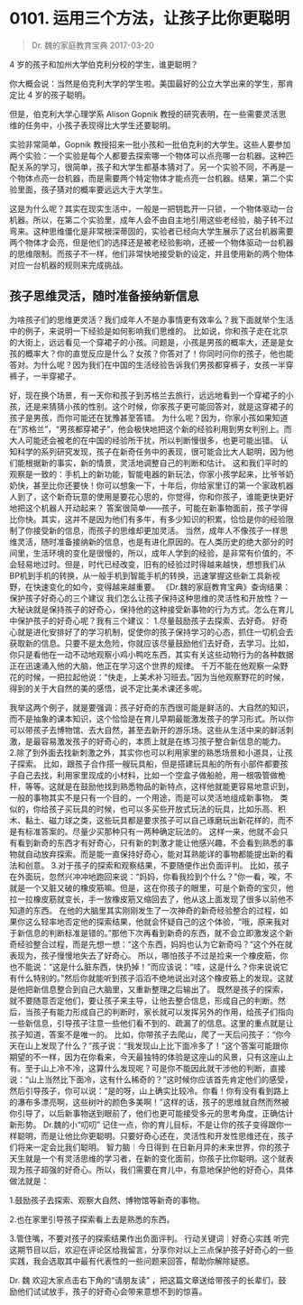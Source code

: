 # 0101. 运用三个方法，让孩子比你更聪明
> Dr. 魏的家庭教育宝典
2017-03-20

4 岁的孩子和加州大学伯克利分校的学生，谁更聪明？

你大概会说：当然是伯克利大学的学生啦。美国最好的公立大学出来的学生，那肯定比 4 岁的孩子聪明。

但是，伯克利大学心理学系 Alison Gopnik 教授的研究表明，在一些需要灵活思维的任务中，小孩子表现得比大学生还要聪明。

实验非常简单，Gopnik 教授招来一批小孩和一批伯克利的大学生。这些人要参加两个实验：一个实验是每个人都要去探索哪一个物体可以点亮哪一台机器。这种匹配关系的学习，很简单，孩子和大学生都基本猜对了。另一个实验不同，不再是一个物体点亮一台机器，而是需要两个特定物体才能点亮一台机器。结果，第二个实验里面，孩子猜对的概率要远远大于大学生。

这是为什么呢？其实在现实生活中，一般是一把钥匙开一只锁，一个物体驱动一台机器。所以，在第二个实验里，成年人会不由自主地引用这些老经验，脑子转不过弯来。这种思维僵化是非常根深蒂固的，实验者已经向大学生展示了这台机器需要两个物体才会亮，但是他们的选择还是被老经验影响，还被一个物体驱动一台机器的思维限制。而孩子不一样，他们非常快地接受新的设定，并且使用新的两个物体对应一台机器的规则来完成挑战。

## 孩子思维灵活，随时准备接纳新信息
为啥孩子们的思维更灵活？我们成年人不是办事情更有效率么？我下面就举个生活中的例子，来说明一下经验是如何影响我们思维的。
比如说，你和孩子走在北京的大街上，远远看见一个穿裙子的小孩。问题是，小孩是男孩的概率大，还是是女孩的概率大？你的直觉反应是什么？女孩？你答对了！你同时问你的孩子，他也能答对。为什么呢？因为我们在中国的生活经验告诉我们男孩都穿裤子，女孩一半穿裤子，一半穿裙子。

好，现在换个场景，有一天你和孩子到苏格兰去旅行，远远地看到一个穿裙子的小孩，还是来猜猜小孩的性别。这个时候，你家孩子更可能回答对，就是这穿裙子的孩子是男孩，而你可能还在犹豫甚至答错。
为什么呢？因为，你家小孩如果知道在“苏格兰”，“男孩都穿裙子”，他会极快地把这个新的经验利用到男女判别上。而大人可能还会被老的在中国的经验所干扰，所以判断慢很多，也更可能出错。
认知科学的系列研究发现，孩子在新奇任务中的表现，很可能会比大人聪明，因为他们能根据新的事实，新的情景，灵活地调整自己的判断和估计。
这和我们平时的观察是一致的：手机上的新功能，智能电器的新玩法，你家小孩学起来，比爷爷奶奶快，甚至比你还要快！你可以想象一下，十年后，你给家里订的第一个家政机器人到了，这个新奇玩意的使用是要花心思的，你觉得，你和你孩子，谁能更快更好地把这个机器人开动起来？
答案很简单——孩子，可能在新事物面前，孩子学得比你快。其实，这并不是因为他们有多牛，有多少知识的积累，恰恰是你的经验限制了你接受新的信息，而孩子的思维却更加灵活。
当然，成年人不像孩子一样思维灵活，随时准备接纳新的信息，也是有进化原因的。在人类历史的绝大部分的时间里，生活环境的变化是很慢的，所以，成年人学到的经验，是非常有价值的，不会轻易地过时。但是，时代已经改变，旧有的经验过时得越来越快，想想我们从BP机到手机的转换，从一般手机到智能手机的转换，迅速掌握这些新工具新视野，在快速变化的如今，变得越来越重要。
《Dr.魏的家庭教育宝典》查询结果：
保护孩子好奇心的三个建议
我们怎么让孩子保持这种思维的灵活性和开放性？一大秘诀就是保持孩子的好奇心，保持他的这种接受新事物的行为方式。怎么在育儿中保护孩子的好奇心呢？我有三个建议：
1.尽量鼓励孩子去探索、去好奇。
好奇心就是进化安排好了的学习机制，促使你的孩子保持学习的心态，抓住一切机会去获取新的信息。只要不是太危险，你就应该尽量鼓励他们去好奇，去学习。比如，你只是看他在一动不动地观察小鸡小鸭吃东西，其实有关这些动物行为的各种数据正在迅速涌入他的大脑，他正在学习这个世界的规律。
千万不能在他观察一朵野花的时候，一把拉起他说：“快走，上美术补习班去。”因为当他观察野花的时候，得到的关于大自然的美的感悟，说不定比美术课还多呢。

我举这两个例子，就是要强调：孩子好奇的东西很可能是鲜活的、大自然的知识，而不是抽象的课本知识，这个恰恰是在育儿早期最能激发孩子的学习形式。所以你可以带孩子去博物馆、去大自然，甚至去新开的游乐场。这些从生活中来的鲜活刺激，是最容易激发孩子的好奇心的，本质上就是在练习孩子整合新信息的能力。
2.除了到外面去找新刺激之外，其实你也可以利用家里的熟悉场景和小道具，让孩子探索。
比如，跟孩子合作搭一艘玩具船，但是搭建玩具船的所有小部件都要孩子自己去找，利用家里现成的小材料，比如一个空盒子做船舱，用一根吸管做桅杆，等等。这就是在鼓励他找到熟悉物品的新特点，这样他就能更容易地意识到，一般的事物其实不是只有一个目的，一个用途，而是可以灵活地组成新事物。
类似的，你给孩子买玩具的时候，也可以多买些开放式玩法的玩具，比如乐高、积木、黏土、磁力球之类，这些玩具都是要求孩子可以自己琢磨玩出新花样的，而不是有标准答案的。尽量少买那种只有一两种确定玩法的。
这样一来，他就不会只有看到新奇的东西才有好奇心，只有新的刺激才能让他感兴趣，不会看到熟悉的事物就自动放弃探索。而是能一直保持好奇心，能对耳熟能详的事物都能提出新的看法和创意。
3.对于孩子的探索和观察结果，不要随便作出负面评判。
比如，孩子在外面玩，忽然兴冲冲地跑回来说：“妈妈，你看我捡到个什么？”你一看，唉，不就是一个又脏又破的橡皮筋嘛。但是，这在你孩子的眼里，可是个新奇的宝贝，他拉一拉橡皮筋就变长，手一放橡皮筋又缩回去了，他从这上面发现了很多以前他不知道的东西。
在他的大脑里其实刚刚发生了一次神奇的新奇经验整合的过程，如果你这么轻率地否定他的探索结果，他就会怀疑自己的这个体验，“哦，原来我对于新信息的判断标准是错的。”那他下次再看到新奇的东西，就不会立即激发这个新奇经验整合过程，而是先想一想：“这个东西，妈妈也认为它新奇吗？”这个外在就表现为，孩子慢慢地失去了好奇心。
所以，哪怕孩子不过是捡来一个橡皮筋，你也不能说：“这是什么脏东西，快扔掉！”而应该说：“哇，这是什么？你来说说它有什么特别的。”然后你就能听到孩子滔滔不绝地说出对这个橡皮筋上的发现。这就是他把新信息整合到自己大脑里，又重新整理之后输出了。
既然是孩子的探索，就不要随意否定他们，要让孩子来主导，让他去整合信息，形成自己的判断。然后，当孩子有能力形成自己的判断时，家长就可以发挥另外的作用，给孩子们指向一些新信息，引导孩子注意一些他们看不到的、疏漏了的信息。这里的重点就是让孩子知道，答案不是唯一的。
比如，你带孩子去爬山，爬了一天后问孩子：“你今天在山上发现了什么？”孩子说：“我发现山上比下面冷多了！”这个答案可能跟你期望的不一样，因为在你看来，今天最独特的体验是这座山的风景，只有这座山上有。至于山上冷不冷，这算什么发现呢？可是你不能因此就干涉他的判断，直接说：“山上当然比下面冷，这有什么稀奇的？”这时候你应该首先肯定他们的感受，然后引导孩子，你可以说：“是的呀，山上确实比较冷。你看！你有没有看到路上的瀑布多漂亮啊，这些树叶的颜色多美啊！”这样的话，孩子的思维就自然而然被你引导了，以后新事物送到眼前了，他们也更可能接受多元的思考角度，正确估计新形势。
Dr.魏的小“叨叨”
记住一点，你的育儿目标，不是让你的孩子变得跟你一样聪明，而是让他比你更聪明。只要好奇心还在，灵活性和开发性思维还在，孩子们将来一定会比我们聪明。
智力脑｜今日得到
在日新月异的未来世界，你的孩子天生就是一个有灵活思维的学习者，在新的变化面前，你孩子比你聪明。这个就表现为孩子超强的好奇心。所以，我们需要在育儿中，有意地保护他的好奇心，具体做法就是：

1.鼓励孩子去探索、观察大自然、博物馆等新奇的事物。

2.也在家里引导孩子探索看上去是熟悉的东西。

3.管住嘴，不要对孩子的探索结果作出负面评判。
行动关键词｜好奇心实践
听完这期节目以后，欢迎在评论区给我留言，分享你对以上三点保护孩子好奇心的一些实践，我会选取其中最有代表性的一些问题来回答，帮助你解除疑惑。


Dr. 魏
欢迎大家点击右下角的“请朋友读” ，把这篇文章送给带孩子的长辈们，鼓励他们试试放手，孩子的好奇心会带来意想不到的惊喜。